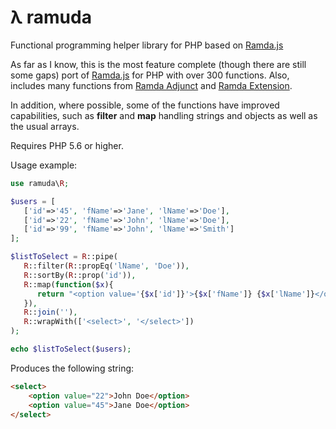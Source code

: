 # λ ramuda

Functional programming helper library for PHP based on [Ramda.js](https://ramdajs.com/)

As far as I know, this is the most feature complete (though there are still some gaps) port of [Ramda.js](https://ramdajs.com/) for PHP with over 300 functions. Also, includes many functions from [Ramda Adjunct](https://char0n.github.io/ramda-adjunct/2.24.0/index.html) and [Ramda Extension](https://ramda-extension.firebaseapp.com/docs/).

In addition, where possible, some of the functions have improved capabilities, such as **filter** and **map** handling strings and objects as well as the usual arrays.

Requires PHP 5.6 or higher.

Usage example:

```php
use ramuda\R;

$users = [
   ['id'=>'45', 'fName'=>'Jane', 'lName'=>'Doe'],
   ['id'=>'22', 'fName'=>'John', 'lName'=>'Doe'],
   ['id'=>'99', 'fName'=>'John', 'lName'=>'Smith']
];

$listToSelect = R::pipe(
   R::filter(R::propEq('lName', 'Doe')),
   R::sortBy(R::prop('id')),
   R::map(function($x){
      return "<option value='{$x['id']}'>{$x['fName']} {$x['lName']}</option>";
   }),
   R::join(''),
   R::wrapWith(['<select>', '</select>'])
);

echo $listToSelect($users);
```
Produces the following string:
```html
<select>
    <option value="22">John Doe</option>
    <option value="45">Jane Doe</option>
</select>
```